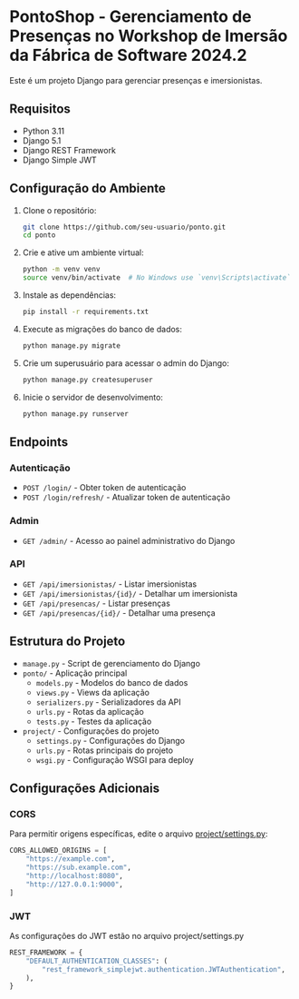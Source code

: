 # PontoShop - Gerenciamento de Presenças no Workshop de Imersão da Fábrica de Software 2024.2

Este é um projeto Django para gerenciar presenças e imersionistas.

## Requisitos

- Python 3.11
- Django 5.1
- Django REST Framework
- Django Simple JWT

## Configuração do Ambiente

1. Clone o repositório:

    ```sh
    git clone https://github.com/seu-usuario/ponto.git
    cd ponto
    ```

2. Crie e ative um ambiente virtual:

    ```sh
    python -m venv venv
    source venv/bin/activate  # No Windows use `venv\Scripts\activate`
    ```

3. Instale as dependências:

    ```sh
    pip install -r requirements.txt
    ```

4. Execute as migrações do banco de dados:

    ```sh
    python manage.py migrate
    ```

5. Crie um superusuário para acessar o admin do Django:

    ```sh
    python manage.py createsuperuser
    ```

6. Inicie o servidor de desenvolvimento:

    ```sh
    python manage.py runserver
    ```

## Endpoints

### Autenticação

- `POST /login/` - Obter token de autenticação
- `POST /login/refresh/` - Atualizar token de autenticação

### Admin

- `GET /admin/` - Acesso ao painel administrativo do Django

### API

- `GET /api/imersionistas/` - Listar imersionistas
- `GET /api/imersionistas/{id}/` - Detalhar um imersionista
- `GET /api/presencas/` - Listar presenças
- `GET /api/presencas/{id}/` - Detalhar uma presença

## Estrutura do Projeto

- `manage.py` - Script de gerenciamento do Django
- `ponto/` - Aplicação principal
  - `models.py` - Modelos do banco de dados
  - `views.py` - Views da aplicação
  - `serializers.py` - Serializadores da API
  - `urls.py` - Rotas da aplicação
  - `tests.py` - Testes da aplicação
- `project/` - Configurações do projeto
  - `settings.py` - Configurações do Django
  - `urls.py` - Rotas principais do projeto
  - `wsgi.py` - Configuração WSGI para deploy

## Configurações Adicionais

### CORS

Para permitir origens específicas, edite o arquivo [project/settings.py](project/settings.py):

```python
CORS_ALLOWED_ORIGINS = [
    "https://example.com",
    "https://sub.example.com",
    "http://localhost:8080",
    "http://127.0.0.1:9000",
]
```

### JWT

As configurações do JWT estão no arquivo project/settings.py

```python
REST_FRAMEWORK = {
    "DEFAULT_AUTHENTICATION_CLASSES": (
        "rest_framework_simplejwt.authentication.JWTAuthentication",
    ),
}
```
